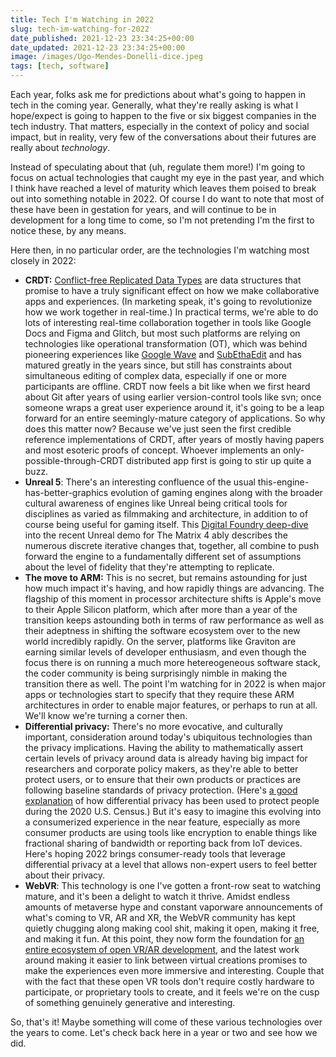 ```yaml
---
title: Tech I'm Watching in 2022
slug: tech-im-watching-for-2022
date_published: 2021-12-23 23:34:25+00:00
date_updated: 2021-12-23 23:34:25+00:00
image: /images/Ugo-Mendes-Donelli-dice.jpeg
tags: [tech, software]
---
```

Each year, folks ask me for predictions about what's going to happen in tech in the coming year. Generally, what they're really asking is what I hope/expect is going to happen to the five or six biggest companies in the tech industry. That matters, especially in the context of policy and social impact, but in reality, very few of the conversations about their futures are really about *technology*.

Instead of speculating about that (uh, regulate them more!) I'm going to focus on actual technologies that caught my eye in the past year, and which I think have reached a level of maturity which leaves them poised to break out into something notable in 2022. Of course I do want to note that most of these have been in gestation for years, and will continue to be in development for a long time to come, so I'm not pretending I'm the first to notice these, by any means.

Here then, in no particular order, are the technologies I'm watching most closely in 2022:

- **CRDT:** [Conflict-free Replicated Data Types](https://crdt.tech) are data structures that promise to have a truly significant effect on how we make collaborative apps and experiences. (In marketing speak, it's going to revolutionize how we work together in real-time.) In practical terms, we're able to do lots of interesting real-time collaboration together in tools like Google Docs and Figma and Glitch, but most such platforms are relying on technologies like operational transformation (OT), which was behind pioneering experiences like [Google Wave](https://en.wikipedia.org/wiki/Google_Wave) and [SubEthaEdit](https://en.wikipedia.org/wiki/SubEthaEdit) and has matured greatly in the years since, but still has constraints about simultaneous editing of complex data, especially if one or more participants are offline. CRDT now feels a bit like when we first heard about Git after years of using earlier version-control tools like svn; once someone wraps a great user experience around it, it's going to be a leap forward for an entire seemingly-mature category of applications. So why does this matter now? Because we've just seen the first credible reference implementations of CRDT, after years of mostly having papers and most esoteric proofs of concept. Whoever implements an only-possible-through-CRDT distributed app first is going to stir up quite a buzz.
- **Unreal 5**: There's an interesting confluence of the usual this-engine-has-better-graphics evolution of gaming engines along with the broader cultural awareness of engines like Unreal being critical tools for disciplines as varied as filmmaking and architecture, in addition to of course being useful for gaming itself. This [Digital Foundry deep-dive](https://www.youtube.com/watch?v=ib6_c6uliLg&amp;t=1442s) into the recent Unreal demo for The Matrix 4 ably describes the numerous discrete iterative changes that, together, all combine to push forward the engine to a fundamentally different set of assumptions about the level of fidelity that they're attempting to replicate.
- **The move to ARM:** This is no secret, but remains astounding for just how much impact it's having, and how rapidly things are advancing. The flagship of this moment in processor architecture shifts is Apple's move to their Apple Silicon platform, which after more than a year of the transition keeps astounding both in terms of raw performance as well as their adeptness in shifting the software ecosystem over to the new world incredibly rapidly. On the server, platforms like Graviton are earning similar levels of developer enthusiasm, and even though the focus there is on running a much more hetereogeneous software stack, the coder community is being surprisingly nimble in making the transition there as well. The point I'm watching for in 2022 is when major apps or technologies start to specify that they require these ARM architectures in order to enable major features, or perhaps to run at all. We'll know we're turning a corner then.
- **Differential privacy:** There's no more evocative, and culturally important, consideration around today's ubiquitous technologies than the privacy implications. Having the ability to mathematically assert certain levels of privacy around data is already having big impact for researchers and corporate policy makers, as they're able to better protect users, or to ensure that their own products or practices are following baseline standards of privacy protection. (Here's [a good explanation](https://datasociety.net/library/balancing-data-utility-and-confidentiality-in-the-2020-us-census/) of how differential privacy has been used to protect people during the 2020 U.S. Census.) But it's easy to imagine this evolving into a consumerized experience in the near feature, especially as more consumer products are using tools like encryption to enable things like fractional sharing of bandwidth or reporting back from IoT devices. Here's hoping 2022 brings consumer-ready tools that leverage differential privacy at a level that allows non-expert users to feel better about their privacy.
- **WebVR**: This technology is one I've gotten a front-row seat to watching mature, and it's been a delight to watch it thrive. Amidst endless amounts of metaverse hype and constant vaporware announcements of what's coming to VR, AR and XR, the WebVR community has kept quietly chugging along making cool shit, making it open, making it free, and making it fun. At this point, they now form the foundation for [an entire ecosystem of open VR/AR development](https://blog.glitch.com/post/create-your-own-reality-on-glitch), and the latest work around making it easier to link between virtual creations promises to make the experiences even more immersive and interesting. Couple that with the fact that these open VR tools don't require costly hardware to participate, or proprietary tools to create, and it feels we're on the cusp of something genuinely generative and interesting.

So, that's it! Maybe something will come of these various technologies over the years to come. Let's check back here in a year or two and see how we did.
